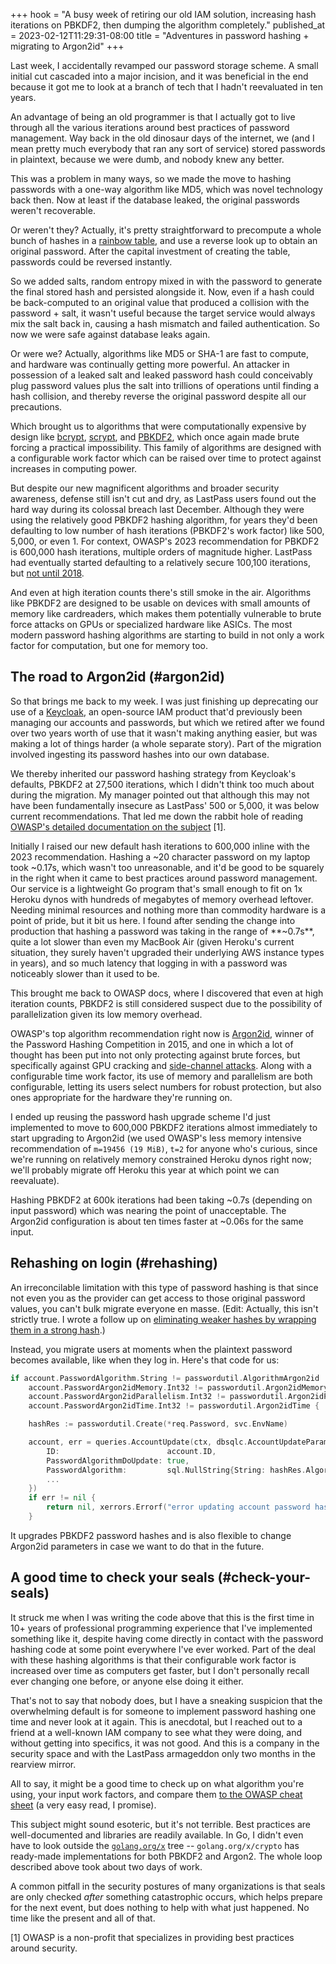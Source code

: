 +++
hook = "A busy week of retiring our old IAM solution, increasing hash iterations on PBKDF2, then dumping the algorithm completely."
published_at = 2023-02-12T11:29:31-08:00
title = "Adventures in password hashing + migrating to Argon2id"
+++

Last week, I accidentally revamped our password storage scheme. A small initial cut cascaded into a major incision, and it was beneficial in the end because it got me to look at a branch of tech that I hadn't reevaluated in ten years.

An advantage of being an old programmer is that I actually got to live through all the various iterations around best practices of password management. Way back in the old dinosaur days of the internet, we (and I mean pretty much everybody that ran any sort of service) stored passwords in plaintext, because we were dumb, and nobody knew any better.

This was a problem in many ways, so we made the move to hashing passwords with a one-way algorithm like MD5, which was novel technology back then. Now at least if the database leaked, the original passwords weren't recoverable.

Or weren't they? Actually, it's pretty straightforward to precompute a whole bunch of hashes in a [rainbow table](https://en.wikipedia.org/wiki/Rainbow_table), and use a reverse look up to obtain an original password. After the capital investment of creating the table, passwords could be reversed instantly.

So we added salts, random entropy mixed in with the password to generate the final stored hash and persisted alongside it. Now, even if a hash could be back-computed to an original value that produced a collision with the password + salt, it wasn't useful because the target service would always mix the salt back in, causing a hash mismatch and failed authentication. So now we were safe against database leaks again.

Or were we? Actually, algorithms like MD5 or SHA-1 are fast to compute, and hardware was continually getting more powerful. An attacker in possession of a leaked salt and leaked password hash could conceivably plug password values plus the salt into trillions of operations until finding a hash collision, and thereby reverse the original password despite all our precautions.

Which brought us to algorithms that were computationally expensive by design like [bcrypt](https://en.wikipedia.org/wiki/Bcrypt), [scrypt](https://en.wikipedia.org/wiki/Scrypt), and [PBKDF2](https://en.wikipedia.org/wiki/PBKDF2), which once again made brute forcing a practical impossibility. This family of algorithms are designed with a configurable work factor which can be raised over time to protect against increases in computing power.

But despite our new magnificent algorithms and broader security awareness, defense still isn't cut and dry, as LastPass users found out the hard way during its colossal breach last December. Although they were using the relatively good PBKDF2 hashing algorithm, for years they'd been defaulting to low number of hash iterations (PBKDF2's work factor) like 500, 5,000, or even 1. For context, OWASP's 2023 recommendation for PBKDF2 is 600,000 hash iterations, multiple orders of magnitude higher. LastPass had eventually started defaulting to a relatively secure 100,100 iterations, but [not until 2018](https://palant.info/2022/12/28/lastpass-breach-the-significance-of-these-password-iterations/#how-did-the-low-iteration-numbers-come-about).

And even at high iteration counts there's still smoke in the air. Algorithms like PBKDF2 are designed to be usable on devices with small amounts of memory like cardreaders, which makes them potentially vulnerable to brute force attacks on GPUs or specialized hardware like ASICs. The most modern password hashing algorithms are starting to build in not only a work factor for computation, but one for memory too.

## The road to Argon2id (#argon2id)

So that brings me back to my week. I was just finishing up deprecating our use of a [Keycloak](https://www.keycloak.org/), an open-source IAM product that'd previously been managing our accounts and passwords, but which we retired after we found over two years worth of use that it wasn't making anything easier, but was making a lot of things harder (a whole separate story). Part of the migration involved ingesting its password hashes into our own database.

We thereby inherited our password hashing strategy from Keycloak's defaults, PBKDF2 at 27,500 iterations, which I didn't think too much about during the migration. My manager pointed out that although this may not have been fundamentally insecure as LastPass' 500 or 5,000, it was below current recommendations. That led me down the rabbit hole of reading [OWASP's detailed documentation on the subject](https://cheatsheetseries.owasp.org/cheatsheets/Password_Storage_Cheat_Sheet.html#password-hashing-algorithms) [1].

Initially I raised our new default hash iterations to 600,000 inline with the 2023 recommendation. Hashing a ~20 character password on my laptop took ~0.17s, which wasn't too unreasonable, and it'd be good to be squarely in the right when it came to best practices around password management. Our service is a lightweight Go program that's small enough to fit on 1x Heroku dynos with hundreds of megabytes of memory overhead leftover. Needing minimal resources and nothing more than commodity hardware is a point of pride, but it bit us here. I found after sending the change into production that hashing a password was taking in the range of **~0.7s**, quite a lot slower than even my MacBook Air (given Heroku's current situation, they surely haven't upgraded their underlying AWS instance types in years), and so much latency that logging in with a password was noticeably slower than it used to be.

This brought me back to OWASP docs, where I discovered that even at high iteration counts, PBKDF2 is still considered suspect due to the possibility of parallelization given its low memory overhead.

OWASP's top algorithm recommendation right now is [Argon2id](https://en.wikipedia.org/wiki/Argon2), winner of the Password Hashing Competition in 2015, and one in which a lot of thought has been put into not only protecting against brute forces, but specifically against GPU cracking and [side-channel attacks](https://en.wikipedia.org/wiki/Side-channel_attack). Along with a configurable time work factor, its use of memory and parallelism are both configurable, letting its users select numbers for robust protection, but also ones appropriate for the hardware they're running on.

I ended up reusing the password hash upgrade scheme I'd just implemented to move to 600,000 PBKDF2 iterations almost immediately to start upgrading to Argon2id (we used OWASP's less memory intensive recommendation of `m=19456 (19 MiB)`, `t=2` for anyone who's curious, since we're running on relatively memory constrained Heroku dynos right now; we'll probably migrate off Heroku this year at which point we can reevaluate).

Hashing PBKDF2 at 600k iterations had been taking ~0.7s (depending on input password) which was nearing the point of unacceptable. The Argon2id configuration is about ten times faster at ~0.06s for the same input.

## Rehashing on login (#rehashing)

An irreconcilable limitation with this type of password hashing is that since not even you as the provider can get access to those original password values, you can't bulk migrate everyone en masse. (Edit: Actually, this isn't strictly true. I wrote a follow up on [eliminating weaker hashes by wrapping them in a strong hash](/fragments/password-hash-nesting).)

Instead, you migrate users at moments when the plaintext password becomes available, like when they log in. Here's that code for us:

``` go
if account.PasswordAlgorithm.String != passwordutil.AlgorithmArgon2id ||
    account.PasswordArgon2idMemory.Int32 != passwordutil.Argon2idMemory ||
    account.PasswordArgon2idParallelism.Int32 != passwordutil.Argon2idParallelism ||
    account.PasswordArgon2idTime.Int32 != passwordutil.Argon2idTime {

    hashRes := passwordutil.Create(*req.Password, svc.EnvName)

    account, err = queries.AccountUpdate(ctx, dbsqlc.AccountUpdateParams{
        ID:                        account.ID,
        PasswordAlgorithmDoUpdate: true,
        PasswordAlgorithm:         sql.NullString{String: hashRes.Algorithm, Valid: true},
        ...
    })
    if err != nil {
        return nil, xerrors.Errorf("error updating account password hash: %w", err)
    }
```

It upgrades PBKDF2 password hashes and is also flexible to change Argon2id parameters in case we want to do that in the future.

## A good time to check your seals (#check-your-seals)

It struck me when I was writing the code above that this is the first time in 10+ years of professional programming experience that I've implemented something like it, despite having come directly in contact with the password hashing code at some point everywhere I've ever worked. Part of the deal with these hashing algorithms is that their configurable work factor is increased over time as computers get faster, but I don't personally recall ever changing one before, or anyone else doing it either.

That's not to say that nobody does, but I have a sneaking suspicion that the overwhelming default is for someone to implement password hashing one time and never look at it again. This is anecdotal, but I reached out to a friend at a well-known IAM company to see what they were doing, and without getting into specifics, it was not good. And this is a company in the security space and with the LastPass armageddon only two months in the rearview mirror.

All to say, it might be a good time to check up on what algorithm you're using, your input work factors, and compare them [to the OWASP cheat sheet](https://cheatsheetseries.owasp.org/cheatsheets/Password_Storage_Cheat_Sheet.html#password-hashing-algorithms) (a very easy read, I promise).

This subject might sound esoteric, but it's not terrible. Best practices are well-documented and libraries are readily available. In Go, I didn't even have to look outside the [`golang.org/x`](https://golang.org/x) tree -- `golang.org/x/crypto` has ready-made implementations for both PBKDF2 and Argon2. The whole loop described above took about two days of work.

A common pitfall in the security postures of many organizations is that seals are only checked _after_ something catastrophic occurs, which helps prepare for the next event, but does nothing to help with what just happened. No time like the present and all of that.

[1] OWASP is a non-profit that specializes in providing best practices around security.

